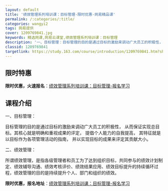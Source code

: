 ```yaml
---
layout: default
title: '绩效管理系列培训课：目标管理-限时优惠-网易精品课'
permalink: /:categories/:title/
categories: wangyi2
tags: 网易提供
cover: 1209769841.jpg
keywords: 精选网课,网易云课堂,绩效管理系列培训课：目标管理
description: '一、目标管理：目标管理的目的是通过目标的激励来调动广大员工的积极性，从而保证实现总目标。其核心就是明确和重视成果的评定，'
classid: 1209769841
targetlink: https://study.163.com/course/introduction/1209769841.htm?share=1&shareId=1025206652&utm_campaign=share&utm_medium=iphoneShare&utm_source=&utm_u=1025206652
---
```


## 限时特惠

**限时优惠，火速报名**：[绩效管理系列培训课：目标管理-报名学习](https://study.163.com/course/introduction/1209769841.htm?share=1&shareId=1025206652&utm_campaign=share&utm_medium=iphoneShare&utm_source=&utm_u=1025206652)

## 课程介绍

一、目标管理：

目标管理的目的是通过目标的激励来调动广大员工的积极性， 从而保证实现总目标。其核心就是明确和重视成果的评定， 提倡个人能力的自我提高， 其特征就是以目标作为各项管理活动的指南， 并以实现目标的成果来评定其贡献大小。

二、绩效管理：

所谓绩效管理，是指各级管理者和员工为了达到组织目标，共同参与的绩效计划制定、绩效辅导沟通、绩效考核评价、绩效结果应用、绩效目标提升的持续循环过程，绩效管理的目的是持续提升个人、部门和组织的绩效。

**限时优惠，报名地址**：[绩效管理系列培训课：目标管理-报名学习](https://study.163.com/course/introduction/1209769841.htm?share=1&shareId=1025206652&utm_campaign=share&utm_medium=iphoneShare&utm_source=&utm_u=1025206652)

